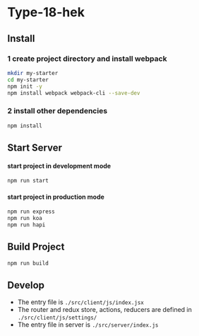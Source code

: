# **Type-18-hek**

## **Install**
### 1 create project directory and install webpack
```bash
mkdir my-starter
cd my-starter
npm init -y
npm install webpack webpack-cli --save-dev
```
### 2 install other dependencies
```bash
npm install
```

## **Start Server**

#### start project in development mode

```bash
npm run start
```
#### start project in production mode

```bash
npm run express
npm run koa
npm run hapi
```

## **Build Project**
```bash
npm run build
```

## **Develop**
- The entry file is `./src/client/js/index.jsx`
- The router and redux store, actions, reducers are defined in `./src/client/js/settings/`
- The entry file in server is `./src/server/index.js`
